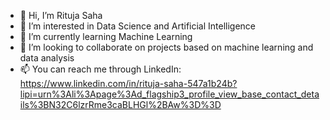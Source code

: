 - 👋 Hi, I’m Rituja Saha
- 👀 I’m interested in Data Science and Artificial Intelligence
- 🌱 I’m currently learning Machine Learning
- 💞️ I’m looking to collaborate on projects based on machine learning and data analysis
- 📫 You can reach me through LinkedIn: https://www.linkedin.com/in/rituja-saha-547a1b24b?lipi=urn%3Ali%3Apage%3Ad_flagship3_profile_view_base_contact_details%3BN32C6lzrRme3caBLHGl%2BAw%3D%3D

<!---
RituRS/RituRS is a ✨ special ✨ repository because its `README.md` (this file) appears on your GitHub profile.
You can click the Preview link to take a look at your changes.
--->
